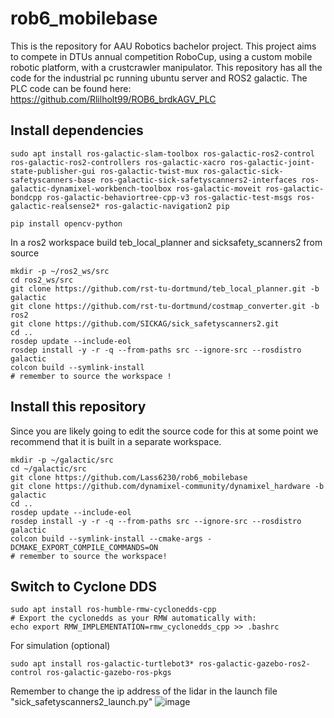 # rob6_mobilebase
This is the repository for AAU Robotics bachelor project. This project aims to compete in DTUs annual competition RoboCup, using a custom mobile robotic platform, with a crustcrawler manipulator. This repository has all the code for the industrial pc running ubuntu server and ROS2 galactic. The PLC code can be found here: https://github.com/Rlilholt99/ROB6_brdkAGV_PLC  

## Install dependencies
```
sudo apt install ros-galactic-slam-toolbox ros-galactic-ros2-control ros-galactic-ros2-controllers ros-galactic-xacro ros-galactic-joint-state-publisher-gui ros-galactic-twist-mux ros-galactic-sick-safetyscanners-base ros-galactic-sick-safetyscanners2-interfaces ros-galactic-dynamixel-workbench-toolbox ros-galactic-moveit ros-galactic-bondcpp ros-galactic-behaviortree-cpp-v3 ros-galactic-test-msgs ros-galactic-realsense2* ros-galactic-navigation2 pip

pip install opencv-python
```


In a ros2 workspace build teb_local_planner and sicksafety_scanners2 from source 
```
mkdir -p ~/ros2_ws/src
cd ros2_ws/src
git clone https://github.com/rst-tu-dortmund/teb_local_planner.git -b galactic
git clone https://github.com/rst-tu-dortmund/costmap_converter.git -b ros2 
git clone https://github.com/SICKAG/sick_safetyscanners2.git 
cd ..
rosdep update --include-eol
rosdep install -y -r -q --from-paths src --ignore-src --rosdistro galactic
colcon build --symlink-install
# remember to source the workspace !
```

## Install this repository
Since you are likely going to edit the source code for this at some point we recommend that it is built in a separate workspace.
```
mkdir -p ~/galactic/src
cd ~/galactic/src
git clone https://github.com/Lass6230/rob6_mobilebase
git clone https://github.com/dynamixel-community/dynamixel_hardware -b galactic
cd ..
rosdep update --include-eol
rosdep install -y -r -q --from-paths src --ignore-src --rosdistro galactic
colcon build --symlink-install --cmake-args -DCMAKE_EXPORT_COMPILE_COMMANDS=ON
# remember to source the workspace!
```

## Switch to Cyclone DDS
```
sudo apt install ros-humble-rmw-cyclonedds-cpp
# Export the cyclonedds as your RMW automatically with: 
echo export RMW_IMPLEMENTATION=rmw_cyclonedds_cpp >> .bashrc
```



For simulation (optional)
```
sudo apt install ros-galactic-turtlebot3* ros-galactic-gazebo-ros2-control ros-galactic-gazebo-ros-pkgs
```

Remember to change the ip address of the lidar in the launch file "sick_safetyscanners2_launch.py"
![image](https://user-images.githubusercontent.com/72868875/221827761-76bf8fb8-b73b-453e-bda0-a2229671764b.png)